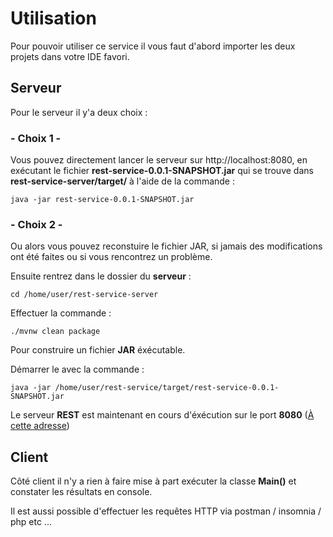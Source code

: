 # Utilisation
Pour pouvoir utiliser ce service il vous faut d'abord importer les deux projets dans votre IDE favori.

## Serveur
Pour le serveur il y'a deux choix : 

### - Choix 1 -
Vous pouvez directement lancer le serveur sur http://localhost:8080, en exécutant le fichier **rest-service-0.0.1-SNAPSHOT.jar** qui se trouve dans **rest-service-server/target/** à l'aide de la commande :

`java -jar rest-service-0.0.1-SNAPSHOT.jar`


### - Choix 2 - 
Ou alors vous pouvez reconstuire le fichier JAR, si jamais des modifications ont été faites ou si vous rencontrez un problème. 

Ensuite rentrez dans le dossier du **serveur** :

`cd /home/user/rest-service-server`

Effectuer la commande :

`./mvnw clean package`

Pour construire un fichier **JAR** éxécutable.

Démarrer le avec la commande :

`java -jar /home/user/rest-service/target/rest-service-0.0.1-SNAPSHOT.jar`

Le serveur **REST** est maintenant en cours d'éxécution sur le port **8080** ([À cette adresse](http://localhost:8080/))

## Client
Côté client il n'y a rien à faire mise à part exécuter la classe **Main()** et constater les résultats en console.



Il est aussi possible d'effectuer les requêtes HTTP via postman / insomnia / php etc ... 
